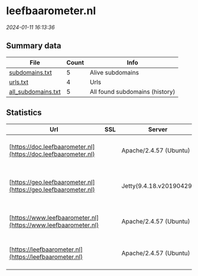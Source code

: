 # leefbaarometer.nl
*2024-01-11 16:13:36*
## Summary data


| File       | Count | Info |
|------------|-------|------|
|[subdomains.txt](/data/leefbaarometer.nl/subdomains.txt)|5|Alive subdomains|
|[urls.txt](/data/leefbaarometer.nl/urls.txt)|4|Urls|
|[all_subdomains.txt](/data/leefbaarometer.nl/all_subdomains.txt)|5|All found subdomains (history)|


## Statistics


| Url | SSL | Server | Cookie | HSTS | CSP | XFO | XXP | RP | Tech |Title |
|------------|-------|------|------|------|------|------|------|------|------|------|
|[https://doc.leefbaarometer.nl](https://doc.leefbaarometer.nl)| |Apache/2.4.57 (Ubuntu)|:o: |:white_check_mark: | | :white_check_mark: | :white_check_mark: | :white_check_mark: |Apache HTTP Server:2.4.57 HSTS Ubuntu||
|[https://geo.leefbaarometer.nl](https://geo.leefbaarometer.nl)| |Jetty(9.4.18.v20190429)| | | | :white_check_mark: | | :white_check_mark: |Google Cloud Google Cloud CDN HTTP/3 Java Jetty:9.4.18|Error 302 Found|
|[https://www.leefbaarometer.nl](https://www.leefbaarometer.nl)| |Apache/2.4.57 (Ubuntu)|:o: |:white_check_mark: | | :white_check_mark: | :white_check_mark: | :white_check_mark: |Apache HTTP Server:2.4.57 HSTS Ubuntu||
|[https://leefbaarometer.nl](https://leefbaarometer.nl)| |Apache/2.4.57 (Ubuntu)|:o: |:white_check_mark: | | :white_check_mark: | :white_check_mark: | :white_check_mark: |Apache HTTP Server:2.4.57 HSTS Ubuntu||